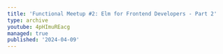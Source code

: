 ```yaml
---
title: 'Functional Meetup #2: Elm for Frontend Developers - Part 2'
type: archive
youtube: 4pHImuREacg
managed: true
published: '2024-04-09'
---
```

